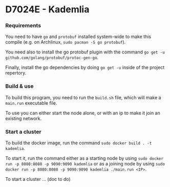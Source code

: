 # D7024E - Kademlia

### Requirements
You need to have `go` and `protobuf` installed system-wide to make this compile (e.g. on Archlinux, `sudo pacman -S go protobuf`).

You need also to install the go protobuf plugin with the command `go get -u github.com/golang/protobuf/protoc-gen-go`.

Finally, install the go dependencies by doing `go get -u` inside of the project repertory.

### Build & use
To build this program, you need to run the `build.sh` file, which will make a `main.run` executable file.

To use you can either start the node alone, or with an ip to make it join an existing network.

### Start a cluster

To build the docker image, run the command `sudo docker build . -t kademlia`.

To start it, run the command either as a starting node by using `sudo docker run -p 8080:8080 -p 9090:9090 kademlia` 
or as a joining node by using `sudo docker run -p 8080:8080 -p 9090:9090 kademlia ./main.run <IP>`. 

To start a cluster ... (doc to do)